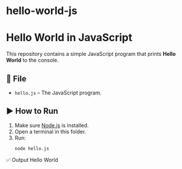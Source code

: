 # hello-world-js
# Hello World in JavaScript

This repository contains a simple JavaScript program that prints **Hello World** to the console.

## 📂 File
- `hello.js` – The JavaScript program.

## ▶️ How to Run
1. Make sure [Node.js](https://nodejs.org/) is installed.
2. Open a terminal in this folder.
3. Run:
   ```bash
   node hello.js
✅ Output
Hello World
